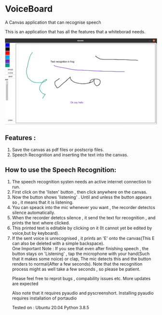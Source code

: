 # VoiceBoard
A Canvas application that can recognise speech

This is an application that has all the features that a whiteborad needs.

![Screenshot](https://raw.githubusercontent.com/Kannampuzha/VoiceBoard/main/Screenshot2.png)

## Features :
1. Save the canvas as pdf files or postscrip files.
2. Speech Recognition and inserting the text into the canvas.

## How to use the Speech Recognition:
<ol>
<li>The speech recognition systen needs an active internet connection to run.</li>
<li>First click on the 'listen' button , then click anywhere on the canvas.</li>
<li>Now the button shows 'listening' . Until and unless the button appears so , it means that it is listening.</li>
<li>You can speack into the mic whenever you want , the recorder detectcs silence automatically.</li>
<li>When the recorder detetcs silence , it send the text for recognition , and prints the text where clicked.</li>
<li>This printed text is editable by clicking on it (It cannot yet be edited by voice,but by keyboard).</li>
<li>If the sent voice is unrecognised , it prints an 'E' onto the canvas(This E can also be deleted with a simple backspace).</li>
</ul>
One Important Note :
 If you see that even after finishing speech , the button stays on 'Listening' , tap the microphone with your hand(Such that it makes some noice) or clap,
 The mic detects this and the button renders to normal(After a few seconds).
 Note that the recognition process might as well take a few seconds , so please be patient.


Please feel free to reprot bugs , compability issues etc.
More updates are expected

Also note that it requires pyaudio and pyscreenshort. Installing pyaudio requires installation of portaudio

Tested on :
Ubuntu 20.04
Python 3.8.5


